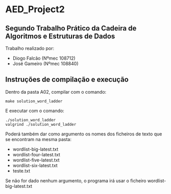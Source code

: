 # AED_Project2

## Segundo Trabalho Prático da Cadeira de Algoritmos e Estruturas de Dados

Trabalho realizado por:
- Diogo Falcão (Nºmec 108712)
- José Gameiro (Nºmec 108840)

## Instruções de compilação e execução

Dentro da pasta A02, compilar com o comando:
```
make solution_word_ladder
```

E executar com o comando:
```
./solution_word_ladder
valgrind ./solution_word_ladder
```

Poderá também dar como argumento os nomes dos ficheiros de texto que se encontram na mesma pasta: 
- wordlist-big-latest.txt
- wordlist-four-latest.txt
- wordlist-five-latest.txt
- wordlist-six-latest.txt
- teste.txt

Se não for dado nenhum argumento, o programa irá usar o ficheiro wordlist-big-latest.txt
